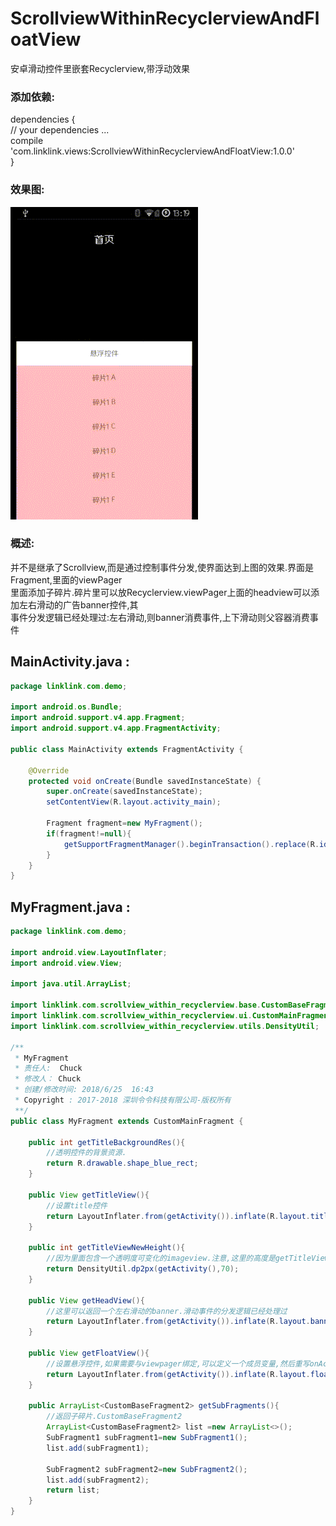 # ScrollviewWithinRecyclerviewAndFloatView
安卓滑动控件里嵌套Recyclerview,带浮动效果


### 添加依赖:</br>
dependencies {</br>
    // your dependencies ...</br>
    compile 'com.linklink.views:ScrollviewWithinRecyclerviewAndFloatView:1.0.0'</br>
}</br>

### 效果图:</br>

 ![img](https://raw.githubusercontent.com/506954774/ScrollviewWithinRecyclerviewAndFloatView/master/scrollview_within_recyclerview.gif)

### 概述:</br>
并不是继承了Scrollview,而是通过控制事件分发,使界面达到上图的效果.界面是Fragment,里面的viewPager</br>
里面添加子碎片.碎片里可以放Recyclerview.viewPager上面的headview可以添加左右滑动的广告banner控件,其</br>
事件分发逻辑已经处理过:左右滑动,则banner消费事件,上下滑动则父容器消费事件</br>

  ## MainActivity.java : </br>
  ```Java
  package linklink.com.demo;

  import android.os.Bundle;
  import android.support.v4.app.Fragment;
  import android.support.v4.app.FragmentActivity;

  public class MainActivity extends FragmentActivity {

      @Override
      protected void onCreate(Bundle savedInstanceState) {
          super.onCreate(savedInstanceState);
          setContentView(R.layout.activity_main);

          Fragment fragment=new MyFragment();
          if(fragment!=null){
              getSupportFragmentManager().beginTransaction().replace(R.id.fragment_container, fragment).commitAllowingStateLoss();
          }
      }
  }
 ```

 ## MyFragment.java : </br>
   ```Java
   package linklink.com.demo;

   import android.view.LayoutInflater;
   import android.view.View;

   import java.util.ArrayList;

   import linklink.com.scrollview_within_recyclerview.base.CustomBaseFragment2;
   import linklink.com.scrollview_within_recyclerview.ui.CustomMainFragment;
   import linklink.com.scrollview_within_recyclerview.utils.DensityUtil;

   /**
    * MyFragment
    * 责任人:  Chuck
    * 修改人： Chuck
    * 创建/修改时间: 2018/6/25  16:43
    * Copyright : 2017-2018 深圳令令科技有限公司-版权所有
    **/
   public class MyFragment extends CustomMainFragment {

       public int getTitleBackgroundRes(){
           //透明控件的背景资源.
           return R.drawable.shape_blue_rect;
       }

       public View getTitleView(){
           //设置title控件
           return LayoutInflater.from(getActivity()).inflate(R.layout.title, null);
       }

       public int getTitleViewNewHeight(){
           //因为里面包含一个透明度可变化的imageview.注意,这里的高度是getTitleView()的dp值+ 20(因为有paddingTop=20dp) .例如你的title是50dp,则这里要返回70dp
           return DensityUtil.dp2px(getActivity(),70);
       }

       public View getHeadView(){
           //这里可以返回一个左右滑动的banner.滑动事件的分发逻辑已经处理过
           return LayoutInflater.from(getActivity()).inflate(R.layout.banner, null);
       }

       public View getFloatView(){
           //设置悬浮控件,如果需要与viewpager绑定,可以定义一个成员变量,然后重写onActivityCreated,添加绑定逻辑
           return LayoutInflater.from(getActivity()).inflate(R.layout.float_view, null);
       }

       public ArrayList<CustomBaseFragment2> getSubFragments(){
           //返回子碎片.CustomBaseFragment2
           ArrayList<CustomBaseFragment2> list =new ArrayList<>();
           SubFragment1 subFragment1=new SubFragment1();
           list.add(subFragment1);

           SubFragment2 subFragment2=new SubFragment2();
           list.add(subFragment2);
           return list;
       }
   }
  ```